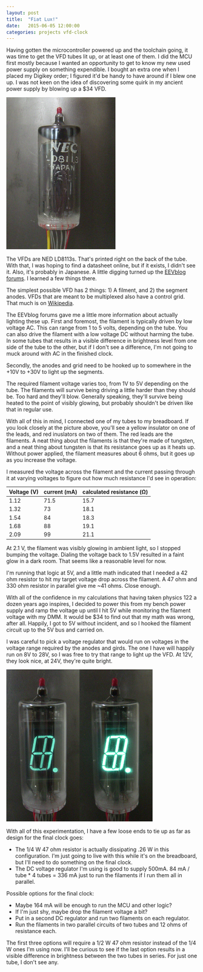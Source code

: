 ```yaml
---
layout: post
title:  "Fiat Lux!"
date:   2015-06-05 12:00:00
categories: projects vfd-clock
---
```


Having gotten the microcontroller powered up and the toolchain going, it was time to get the VFD tubes lit up, or at least one of them.  I did the MCU first mostly because I wanted an opportunity to get to know my new used power supply on something expendible.  I bought an extra one when I placed my Digikey order; I figured it'd be handy to have around if I blew one up.  I was not keen on the idea of discovering some quirk in my ancient power supply by blowing up a $34 VFD.

![NEC LD8113 vacuum fluorescent display tube back](/images/nec-ld8113-back-sm.jpg)

The VFDs are NED LD8113s.  That's printed right on the back of the tube.  With that, I was hoping to find a datasheet online, but if it exists, I didn't see it.  Also, it's probably in Japanese.  A little digging turned up the [EEVblog forums](http://www.eevblog.com/forum/index.php).  I learned a few things there.

The simplest possible VFD has 2 things: 1) A filment, and 2) the segment anodes.  VFDs that are meant to be multiplexed also have a control grid.  That much is on [Wikipedia](https://en.wikipedia.org/wiki/Vacuum_fluorescent_display).

The EEVblog forums gave me a little more information about actually lighting these up.  First and foremost, the filament is typically driven by low voltage AC.  This can range from 1 to 5 volts, depending on the tube.  You can also drive the filament with a low voltage DC without harming the tube.  In some tubes that results in a visible difference in brightness level from one side of the tube to the other, but if I don't see a difference, I'm not going to muck around with AC in the finished clock.

Secondly, the anodes and grid need to be hooked up to somewhere in the +10V to +30V to light up the segments.  

The required filament voltage varies too, from 1V to 5V depending on the tube.  The filaments will survive being driving a little harder than they should be.  Too hard and they'll blow.  Generally speaking, they'll survive being heated to the point of visibly glowing, but probably shouldn't be driven like that in regular use.

With all of this in mind, I connected one of my tubes to my breadboard.  If you look closely at the picture above, you'll see a yellow insulator on one of the leads, and red inuslators on two of them.  The red leads are the filaments.  A neat thing about the filaments is that they're made of tungsten, and a neat thing about tungsten is that its resistance goes up as it heats up.  Without power applied, the filament measures about 6 ohms, but it goes up as you increase the voltage.

I measured the voltage across the filament and the current passing through it at varying voltages to figure out how much resistance I'd see in operation:

|Voltage (V) |current (mA) | calculated resistance (&#8486;)|
|------------|-------------|-----------------------------|
|1.12        |71.5         |15.7              |
|1.32        |73           |18.1              |
|1.54        |84           |18.3              |
|1.68        |88           |19.1              |
|2.09        |99           |21.1              |

At 2.1 V, the filament was visibly glowing in ambient light, so I stopped bumping the voltage.  Dialing the voltage back to 1.5V resulted in a faint glow in a dark room.  That seems like a reasonable level for now.

I'm running that logic at 5V, and a little math indicated that I needed a 42 ohm resistor to hit my target voltage drop across the filament.  A 47 ohm and 330 ohm resistor in parallel give me ~41 ohms.  Close enough.

With all of the confidence in my calculations that having taken physics 122 a dozen years ago inspires, I decided to power this from my bench power supply and ramp the voltage up until I hit 5V while monitoring the filament voltage with my DMM.  It would be $34 to find out that my math was wrong, after all.  Happily, I got to 5V without incident, and so I hooked the filament circuit up to the 5V bus and carried on.

I was careful to pick a voltage regulator that would run on voltages in the voltage range required by the anodes and girds.  The one I have will happily run on 8V to 28V, so I was free to try that range to light up the VFD.  At 12V, they look nice, at 24V, they're quite bright.

![NEC LD8113 vacuum fluorescent display tube 12V/24V comparison](/images/nec-ld8113-12v-24v-sm.jpg "The background is darker because I took the pictures at -0.7 EV.  At +0 EV, the 24V picture was too bright.")

With all of this experimentation, I have a few loose ends to tie up as far as design for the final clock goes:

* The 1/4 W 47 ohm resistor is actually dissipating .26 W in this configuration.  I'm just going to live with this while it's on the breadboard, but I'll need to do something on the final clock.
* The DC voltage regulator I'm using is good to supply 500mA.  84 mA / tube * 4 tubes = 336 mA just to run the filaments if I run them all in parallel.

Possible options for the final clock:

* Maybe 164 mA will be enough to run the MCU and other logic?
* If I'm just shy, maybe drop the filament voltage a bit?
* Put in a second DC regulator and run two filaments on each regulator.
* Run the filaments in two parallel circuits of two tubes and 12 ohms of resistance each.

The first three options will require a 1/2 W 47 ohm resistor instead of the 1/4 W ones I'm using now.  I'll be curious to see if the last option results in a visible difference in brightness between the two tubes in series.  For just one tube, I don't see any.


